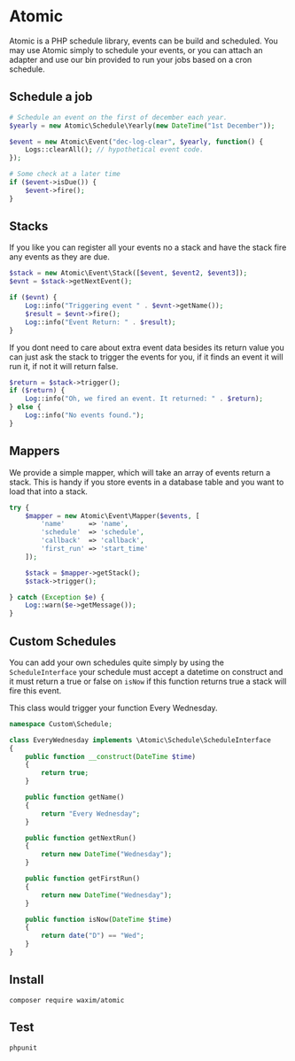 # Atomic

Atomic is a PHP schedule library, events can be build and scheduled. You may use Atomic simply to schedule your events, or you can attach an adapter and use our bin provided to run your jobs based on a cron schedule.


## Schedule a job
```php
# Schedule an event on the first of december each year.
$yearly = new Atomic\Schedule\Yearly(new DateTime("1st December"));

$event = new Atomic\Event("dec-log-clear", $yearly, function() {
    Logs::clearAll(); // hypothetical event code.
});

# Some check at a later time
if ($event->isDue()) {
    $event->fire();
}
```

## Stacks
If you like you can register all your events no a stack and have the stack fire any events as they are due.

```php
$stack = new Atomic\Event\Stack([$event, $event2, $event3]);
$evnt = $stack->getNextEvent();

if ($evnt) {
    Log::info("Triggering event " . $evnt->getName());
    $result = $evnt->fire();
    Log::info("Event Return: " . $result);
}
```

If you dont need to care about extra event data besides its return value you can just ask the stack to trigger the events for you, if it finds an event it will run it, if not it will return false.

```php
$return = $stack->trigger();
if ($return) {
    Log::info("Oh, we fired an event. It returned: " . $return);
} else {
    Log::info("No events found.");
}
```

## Mappers
We provide a simple mapper, which will take an array of events return a stack. This is handy if you store events in a database table and you want to load that into a stack.

```php
try {
    $mapper = new Atomic\Event\Mapper($events, [
        'name'      => 'name',
        'schedule'  => 'schedule',
        'callback'  => 'callback',
        'first_run' => 'start_time'
    ]);

    $stack = $mapper->getStack();
    $stack->trigger();

} catch (Exception $e) {
    Log::warn($e->getMessage());
}
```

## Custom Schedules
You can add your own schedules quite simply by using the `ScheduleInterface` your schedule must accept a datetime on construct and it must return a true or false on `isNow` if this function returns true a stack will fire this event.

This class would trigger your function Every Wednesday.
```php
namespace Custom\Schedule;

class EveryWednesday implements \Atomic\Schedule\ScheduleInterface
{
    public function __construct(DateTime $time)
    {
        return true;
    }

    public function getName()
    {
        return "Every Wednesday";
    }

    public function getNextRun()
    {
        return new DateTime("Wednesday");
    }

    public function getFirstRun()
    {
        return new DateTime("Wednesday");
    }

    public function isNow(DateTime $time)
    {
        return date("D") == "Wed";
    }
}

```

## Install
```
composer require waxim/atomic
```

## Test
```
phpunit
```
